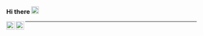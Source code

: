 ### Hi there <img src="https://media.giphy.com/media/hvRJCLFzcasrR4ia7z/giphy.gif" width="20px">

<a href="https://www.linkedin.com/in/nicola-gulmini-576924135/">
  <img align="left" alt="Nicola's Linkedin" width="22px" src="https://raw.githubusercontent.com/peterthehan/peterthehan/master/assets/linkedin.svg" />
</a><a href="https://www.instagram.com/nicolagulmini/"><img align="left" alt="Nicola's Instagram" width="22px" src="https://raw.githubusercontent.com/hussainweb/hussainweb/main/icons/instagram.png" /></a>

---
